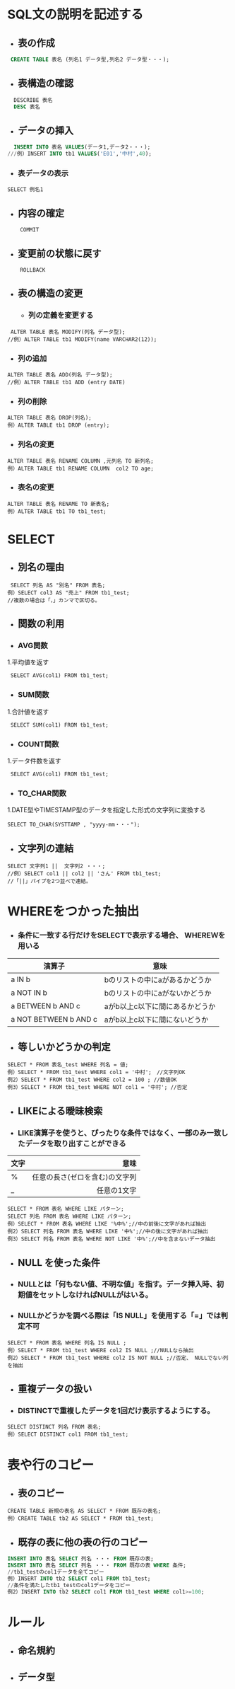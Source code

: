 # SQL文の説明を記述する

- ## 表の作成  
```sql
 CREATE TABLE 表名 (列名1 データ型,列名2 データ型・・・);  
```
- ## 表構造の確認
```sql
  DESCRIBE 表名
  DESC 表名
```

- ## データの挿入  
```sql
  INSERT INTO 表名 VALUES(データ1,データ2・・・);
///例）INSERT INTO tb1 VALUES('E01','中村',40);
```
- ### 表データの表示
```
SELECT 例名1
```
- ## 内容の確定
```  
    COMMIT
```
- ## 変更前の状態に戻す
```
    ROLLBACK
```
- ## 表の構造の変更
  - ### 列の定義を変更する
```
 ALTER TABLE 表名 MODIFY(列名 データ型);
//例）ALTER TABLE tb1 MODIFY(name VARCHAR2(12));
```
- ### 列の追加
```
ALTER TABLE 表名 ADD(列名 データ型);
//例）ALTER TABLE tb1 ADD (entry DATE)
```
 - ### 列の削除
```
ALTER TABLE 表名 DROP(列名);
例）ALTER TABLE tb1 DROP (entry);
```
- ### 列名の変更
```
ALTER TABLE 表名 RENAME COLUMN ,元列名 TO 新列名;
例）ALTER TABLE tb1 RENAME COLUMN  col2 TO age;
```

- ### 表名の変更 
```
ALTER TABLE 表名 RENAME TO 新表名;
例）ALTER TABLE tb1 TO tb1_test;
```

# SELECT

- ## 別名の理由
```
 SELECT 列名 AS "別名" FROM 表名;
例）SELECT col3 AS "売上" FROM tb1_test;
//複数の場合は「，」カンマで区切る。
```
- ## 関数の利用

 - ### AVG関数
 1.平均値を返す
```
 SELECT AVG(col1) FROM tb1_test;
```
  - ### SUM関数
 1.合計値を返す
```
 SELECT SUM(col1) FROM tb1_test;
```
 - ### COUNT関数
 1.データ件数を返す
```
 SELECT AVG(col1) FROM tb1_test;
```
 - ### TO_CHAR関数
 1.DATE型やTIMESTAMP型のデータを指定した形式の文字列に変換する
```
SELECT TO_CHAR(SYSTTAMP , "yyyy-mm・・・");
```
  - ## 文字列の連結
```
SELECT 文字列1 ||  文字列2 ・・・; 
//例）SELECT col1 || col2 || 'さん' FROM tb1_test;
//「||」パイプを2つ並べで連結。
```

# WHEREをつかった抽出
 - ### 条件に一致する行だけをSELECTで表示する場合、 WHEREＷを用いる
| 演算子 | 意味 |
| ------------------------------ | ----------------------------------------- |
| a IN b | bのリストの中にaがあるかどうか |
| a NOT IN b | bのリストの中にaがないかどうか |
| a BETWEEN b AND c | aがb以上c以下に間にあるかどうか |
| a NOT BETWEEN b AND c | aがb以上c以下に間にないどうか |

- ## 等しいかどうかの判定
```
SELECT * FROM 表名_test WHERE 列名 = 値;
例）SELECT * FROM tb1_test WHERE col1 = '中村';　//文字列OK
例2）SELECT * FROM tb1_test WHERE col2 = 100 ; //数値OK
例3）SELECT * FROM tb1_test WHERE NOT col1 = '中村'; //否定
```
- ## LIKEによる曖昧検索
 - ### LIKE演算子を使うと、ぴったりな条件ではなく、一部のみ一致したデータを取り出すことができる
| 文字 | 意味 |
|:--|--:|
| % | 任意の長さ(ゼロを含む)の文字列 |
| _ | 任意の1文字 |
```
SELECT * FROM 表名 WHERE LIKE パターン;
SELECT 列名 FROM 表名 WHERE LIKE パターン;
例）SELECT * FROM 表名 WHERE LIKE '%中%';//中の前後に文字があれば抽出
例2）SELECT 列名 FROM 表名 WHERE LIKE '中%';//中の後に文字があれば抽出
例3）SELECT 列名 FROM 表名 WHERE NOT LIKE '中%';//中を含まないデータ抽出
```

- ## NULL を使った条件
 - ### NULLとは「何もない値、不明な値」を指す。データ挿入時、初期値をセットしなければNULLがはいる。
 - ### NULLかどうかを調べる際は「IS NULL」を使用する「=」では判定不可
```
SELECT * FROM 表名 WHERE 列名 IS NULL ;
例）SELECT * FROM tb1_test WHERE col2 IS NULL ;//NULLなら抽出
例2）SELECT * FROM tb1_test WHERE col2 IS NOT NULL ;//否定、 NULLでない列を抽出
```

- ## 重複データの扱い
 - ### DISTINCTで重複したデータを1回だけ表示するようにする。
```
SELECT DISTINCT 列名 FROM 表名;
例）SELECT DISTINCT col1 FROM tb1_test;
```

# 表や行のコピー
- ## 表のコピー
```
CREATE TABLE 新規の表名 AS SELECT * FROM 既存の表名;
例）CREATE TABLE tb2 AS SELECT * FROM tb1_test;
```
- ## 既存の表に他の表の行のコピー


```sql
INSERT INTO 表名 SELECT 列名 ・・・ FROM 既存の表;
INSERT INTO 表名 SELECT 列名 ・・・ FROM 既存の表 WHERE 条件;
//tb1_testのcol1データを全てコピー
例）INSERT INTO tb2 SELECT col1 FROM tb1_test;
//条件を満たしたtb1_testのcol1データをコピー
例2）INSERT INTO tb2 SELECT col1 FROM tb1_test WHERE col1>=100;
```


# ルール

 - ## 命名規約

 - ## データ型

